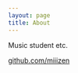 ```yaml
---
layout: page
title: About
---
```


Music student etc.

[github.com/miiizen](https://www.github.com/miiizen)
